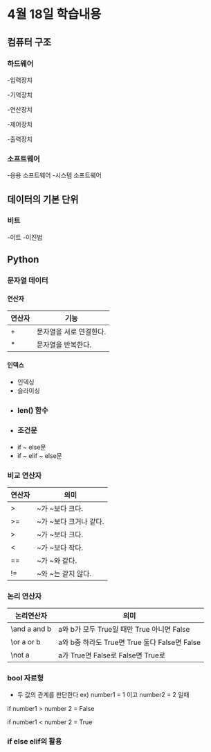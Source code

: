 # 4월 18일 학습내용
## 컴퓨터 구조
### 하드웨어
-입력장치

-기억장치

-연산장치

-제어장치

-출력장치
### 소프트웨어
-응용 소프트웨어
-시스템 소프트웨어
## 데이터의 기본 단위
### 비트
-이트
-이진법
## Python
### 문자열 데이터
#### 연산자
연산자 | 기능
-------|----
\+ | 문자열을 서로 연결한다.
\* | 문자열을 반복한다.
#### 인덱스
- 인덱싱
- 슬라이싱
- ### len() 함수
- ### 조건문
- if ~ else문
- if ~ elif ~ else문
### 비교 연산자
연산자 | 의미
-------|-----
\> | ~가 ~보다 크다.
\>=| ~가 ~보다 크거나 같다.
\> | ~가 ~보다 크다.
\< | ~가 ~보다 작다.
\==| ~가 ~와 같다.
\!=| ~와 ~는 같지 않다.
### 논리 연산자
논리연산자 | 의미
----------|------
\and a and b | a와 b가 모두 True일 때만 True 아니면 False
\or a or b | a와 b중 하라도 True면 True 둘다 False면 False
\not a | a가 True면 False로 False면 True로
### bool 자료형
- 두 값의 관계를 판단한다
ex) number1 = 1 이고 number2 = 2 일때 

if number1 > number 2 = False

if number1 < number 2 = True

### if else elif의 활용

